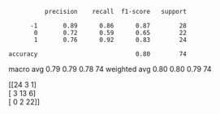               precision    recall  f1-score   support

          -1       0.89      0.86      0.87        28
           0       0.72      0.59      0.65        22
           1       0.76      0.92      0.83        24

    accuracy                           0.80        74
   macro avg       0.79      0.79      0.78        74
weighted avg       0.80      0.80      0.79        74

[[24  3  1]<br>
 [ 3 13  6]<br>
 [ 0  2 22]]
